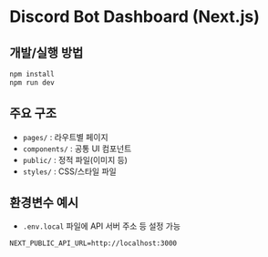 # Discord Bot Dashboard (Next.js)

## 개발/실행 방법

```bash
npm install
npm run dev
```

## 주요 구조
- `pages/` : 라우트별 페이지
- `components/` : 공통 UI 컴포넌트
- `public/` : 정적 파일(이미지 등)
- `styles/` : CSS/스타일 파일

## 환경변수 예시
- `.env.local` 파일에 API 서버 주소 등 설정 가능

```
NEXT_PUBLIC_API_URL=http://localhost:3000
``` 
